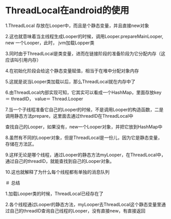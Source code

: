 # ThreadLocal在android的使用

1.ThreadLocal 存放在Looper中，而且是个静态变量，并且直接new对象

2.这也就意味着当主线程生成Looper的时候，调用Looper.prepareMainLooper, new 一个Looper，此时， jvm加载Lopper类

3.同时由于ThreadLocal是类变量，进而在链接阶段的准备阶段为它分配内存（这应该叫引用内存）

4.在初始化阶段会给这个静态变量赋值，相当于在堆中分配对象内存

5.这就是说当Looper类加载以后，那么ThreadLocal就在内存中了

6.由ThreadLocal内部实现可知，它其实可以看成一个HashMap，里面存放key ＝ threadID， value＝ Thread.Looper

7.当一个子线程准备它自己的Looper的时候，不是调用Looper的构造函数，二是调用静态方法prepare，这里面去通过threadID在ThreadLocal中

查找自己的Looper，如果没有，new一个Looper对象，并把它放到HashMap中

8.虽然有不同的Looper对象，但是ThreadLocal是一份儿，因为它是静态变量，存储在方法区。

9.这样无论是哪个线程，通过Looper的静态方法myLooper，在ThreadLocal中，通过自己的threadID，就能查找到自己的Looper对象。

10.这也就解释了为什么每个线程都有单独的消息队列

＃ 总结
  
  1.加载Looper类的时候，ThreadLocal已经存在了
  
  2.各个线程通过Looper的静态方法，myLooper去ThreadLocal这个静态变量里通过自己的threadID查询自己线程的Looper，没有直接new，有直接返回
